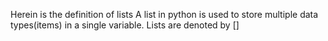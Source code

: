 Herein is the definition of lists
A list in python is used to store multiple data types(items) in a single variable.
Lists are denoted by [] 
